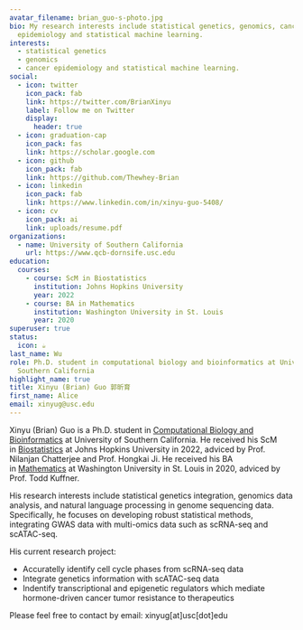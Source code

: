 ```yaml
---
avatar_filename: brian_guo-s-photo.jpg
bio: My research interests include statistical genetics, genomics, cancer
  epidemiology and statistical machine learning.
interests:
  - statistical genetics
  - genomics
  - cancer epidemiology and statistical machine learning.
social:
  - icon: twitter
    icon_pack: fab
    link: https://twitter.com/BrianXinyu
    label: Follow me on Twitter
    display:
      header: true
  - icon: graduation-cap
    icon_pack: fas
    link: https://scholar.google.com
  - icon: github
    icon_pack: fab
    link: https://github.com/Thewhey-Brian
  - icon: linkedin
    icon_pack: fab
    link: https://www.linkedin.com/in/xinyu-guo-5408/
  - icon: cv
    icon_pack: ai
    link: uploads/resume.pdf
organizations:
  - name: University of Southern California
    url: https://www.qcb-dornsife.usc.edu
education:
  courses:
    - course: ScM in Biostatistics
      institution: Johns Hopkins University
      year: 2022
    - course: BA in Mathematics
      institution: Washington University in St. Louis
      year: 2020
superuser: true
status:
  icon: ☕️
last_name: Wu
role: Ph.D. student in computational biology and bioinformatics at University of
  Southern California
highlight_name: true
title: Xinyu (Brian) Guo 郭昕育
first_name: Alice
email: xinyug@usc.edu
---
```

Xinyu (Brian) Guo is a Ph.D. student in [Computational Biology and Bioinformatics](https://www.qcb-dornsife.usc.edu/) at University of Southern California. He received his ScM in [Biostatistics](https://publichealth.jhu.edu/departments/biostatistics) at Johns Hopkins University in 2022, adviced by Prof. Nilanjan Chatterjee and Prof. Hongkai Ji. He received his BA in [Mathematics](https://math.wustl.edu/) at Washington University in St. Louis in 2020, adviced by Prof. Todd Kuffner.

His research interests include statistical genetics integration, genomics data analysis, and natural language processing in genome sequencing data. Specifically, he focuses on developing robust statistical methods, integrating GWAS data with multi-omics data such as scRNA-seq and scATAC-seq.

His current research project:

* Accuratelly identify cell cycle phases from scRNA-seq data
* Integrate genetics information with scATAC-seq data
* Indentify transcriptional and epigenetic regulators which mediate hormone-driven cancer tumor resistance to therapeutics

Please feel free to contact by email: xinyug\[at]usc\[dot]edu